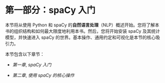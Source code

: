 # 第一部分：spaCy 入门

本节将从使用 Python 和 spaCy 的**自然语言处理**（NLP）概述开始。您将了解本书的组织结构和如何最大限度地利用本书。然后，您将开始安装 spaCy 及其统计模型，并快速进入 spaCy 的世界。基本操作、通用约定和可视化是本节的核心吸引力。

本节包含以下章节：

+   *第一章*, *spaCy 入门*

+   *第二章*, *使用 spaCy 的核心操作*
